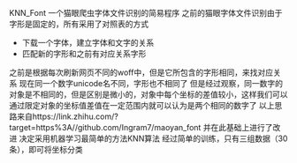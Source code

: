 KNN_Font
一个猫眼爬虫字体文件识别的简易程序
之前的猫眼字体文件识别由于字形是固定的，所有采用了对照表的方式
* 下载一个字体，建立字体和文字的关系
* 匹配新的字形和之前有对应关系字形

之前是根据每次刷新网页不同的woff中，但是它所包含的字形相同，来找对应关系
现在同一个数字unicode名不同，字形也不相同了
但是经过观察，同一数字的对象是不相同的，但是区别是微小的，对象中每个坐标的差值较小，这样我们可以通过限定对象的坐标值差值在一定范围内就可以认为是两个相同的数字了
以上思路来自https://link.zhihu.com/?target=https%3A//github.com/Ingram7/maoyan_font
并在此基础上进行了改进
决定采用机器学习最简单的方法KNN算法
经过简单的训练，只有三组数据（30条），即可将坐标分类
